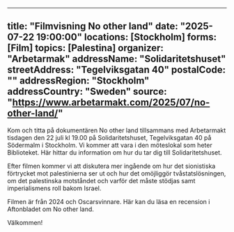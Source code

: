 
---
title: "Filmvisning No other land"
date: "2025-07-22 19:00:00"
locations: [Stockholm]
forms: [Film]
topics: [Palestina]
organizer: "Arbetarmak"
addressName: "Solidaritetshuset"
streetAddress: "Tegelviksgatan 40"
postalCode: ""
addressRegion: "Stockholm"
addressCountry: "Sweden"
source: "https://www.arbetarmakt.com/2025/07/no-other-land/"
---
Kom och titta på dokumentären No other land tillsammans med Arbetarmakt tisdagen den 22 juli kl 19.00 på Solidaritetshuset, Tegelviksgatan 40 på Södermalm i Stockholm. Vi kommer att vara i den möteslokal som heter Biblioteket. Här hittar du information om hur du tar dig till Solidaritetshuset.

Efter filmen kommer vi att diskutera mer ingående om hur det sionistiska förtrycket mot palestinierna ser ut och hur det omöjliggör tvåstatslösningen, om det palestinska motståndet och varför det måste stödjas samt imperialismens roll bakom Israel.

Filmen är från 2024 och Oscarsvinnare. Här kan du läsa en recension i Aftonbladet om No other land.

Välkommen!
